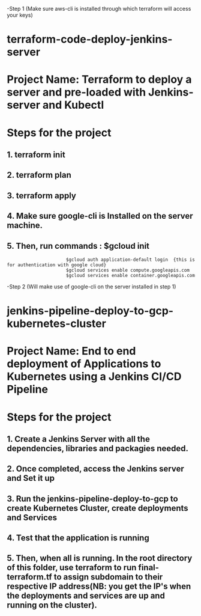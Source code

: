 -Step 1 (Make sure aws-cli is installed through which terraform will access your keys)
# terraform-code-deploy-jenkins-server
# Project Name: Terraform to deploy a server and pre-loaded with Jenkins-server and Kubectl
# Steps for the project

## 1. terraform init
## 2. terraform plan
## 3. terraform apply
## 4. Make sure google-cli is Installed on the server machine.
## 5. Then, run commands : $gcloud init
                          $gcloud auth application-default login  {this is for authentication with google cloud}
                          $gcloud services enable compute.googleapis.com
                          $gcloud services enable container.googleapis.com

                          
                          
                          

-Step 2 (Will make use of google-cli on the server installed in step 1)
# jenkins-pipeline-deploy-to-gcp-kubernetes-cluster
# Project Name: End to end deployment of Applications to Kubernetes using a Jenkins CI/CD Pipeline
# Steps for the project

## 1. Create a Jenkins Server with all the dependencies, libraries and packagies needed.
## 2. Once completed, access the Jenkins server and Set it up
## 3. Run the jenkins-pipeline-deploy-to-gcp to create Kubernetes Cluster, create deployments and Services
## 4. Test that the application is running 
## 5. Then, when all is running. In the root directory of this folder, use terraform to run final-terraform.tf to assign subdomain to their respective IP address(NB: you get the IP's when the deployments and services are up and running on the cluster).
